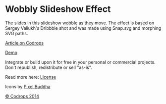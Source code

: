 Wobbly Slideshow Effect
=========

The slides in this slideshow wobble as they move. The effect is based on Sergey Valiukh's Dribbble shot and was made using Snap.svg and morphing SVG paths.

[Article on Codrops](http://tympanus.net/codrops/?p=20714)

[Demo](http://tympanus.net/Development/WobblySlideshowEffect/)

Integrate or build upon it for free in your personal or commercial projects. Don't republish, redistribute or sell "as-is". 

Read more here: [License](http://tympanus.net/codrops/licensing/)

Icons by [Pixel Buddha](http://pixelbuddha.net/)

[© Codrops 2014](http://www.codrops.com)